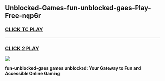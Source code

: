 
## Unblocked-Games-fun-unblocked-gaes-Play-Free-nqp6r
<h3>
<a href="https://premium76.site?title=fun-unblocked-gaes&ref=10A">CLICK TO PLAY</a></h3>
<hr>

<h3>
<a href="https://premium76.site?title=fun-unblocked-gaes&ref=10A">CLICK 2 PLAY</a>
  
</h3>

<a href="https://premium76.site?title=fun-unblocked-gaes&ref=10A"><img src="https://clearcache.store/games.png"></a>


**fun-unblocked-gaes games unblocked: Your Gateway to Fun and Accessible Online Gaming**
